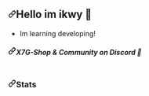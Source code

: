 <article class="markdown-body entry-content container-lg f5" itemprop="text"><h2 dir="auto"><a id="user-content-hey-im-tibue99-" class="anchor" aria-hidden="true" href="#hey-im-tibue99-"><svg class="octicon octicon-link" viewBox="0 0 16 16" version="1.1" width="16" height="16" aria-hidden="true"><path d="m7.775 3.275 1.25-1.25a3.5 3.5 0 1 1 4.95 4.95l-2.5 2.5a3.5 3.5 0 0 1-4.95 0 .751.751 0 0 1 .018-1.042.751.751 0 0 1 1.042-.018 1.998 1.998 0 0 0 2.83 0l2.5-2.5a2.002 2.002 0 0 0-2.83-2.83l-1.25 1.25a.751.751 0 0 1-1.042-.018.751.751 0 0 1-.018-1.042Zm-4.69 9.64a1.998 1.998 0 0 0 2.83 0l1.25-1.25a.751.751 0 0 1 1.042.018.751.751 0 0 1 .018 1.042l-1.25 1.25a3.5 3.5 0 1 1-4.95-4.95l2.5-2.5a3.5 3.5 0 0 1 4.95 0 .751.751 0 0 1-.018 1.042.751.751 0 0 1-1.042.018 1.998 1.998 0 0 0-2.83 0l-2.5 2.5a1.998 1.998 0 0 0 0 2.83Z"></path></svg></a>Hello im ikwy <g-emoji class="g-emoji" alias="wave" fallback-src="https://github.githubassets.com/images/icons/emoji/unicode/1f44b.png">👋</g-emoji></h2>
<ul dir="auto">
<li>Im learning developing!</li>
</ul>
<h5 dir="auto"><a id="user-content-german-coding-server-" class="anchor" aria-hidden="true" href="#german-coding-server-"><svg class="octicon octicon-link" viewBox="0 0 16 16" version="1.1" width="16" height="16" aria-hidden="true"><path d="m7.775 3.275 1.25-1.25a3.5 3.5 0 1 1 4.95 4.95l-2.5 2.5a3.5 3.5 0 0 1-4.95 0 .751.751 0 0 1 .018-1.042.751.751 0 0 1 1.042-.018 1.998 1.998 0 0 0 2.83 0l2.5-2.5a2.002 2.002 0 0 0-2.83-2.83l-1.25 1.25a.751.751 0 0 1-1.042-.018.751.751 0 0 1-.018-1.042Zm-4.69 9.64a1.998 1.998 0 0 0 2.83 0l1.25-1.25a.751.751 0 0 1 1.042.018.751.751 0 0 1 .018 1.042l-1.25 1.25a3.5 3.5 0 1 1-4.95-4.95l2.5-2.5a3.5 3.5 0 0 1 4.95 0 .751.751 0 0 1-.018 1.042.751.751 0 0 1-1.042.018 1.998 1.998 0 0 0-2.83 0l-2.5 2.5a1.998 1.998 0 0 0 0 2.83Z"></path></svg></a>X7G-Shop & Community on Discord <g-emoji class="g-emoji" alias="cookie" fallback-src="https://github.githubassets.com/images/icons/emoji/unicode/1f36a.png">🍪</g-emoji></h5>
<p dir="auto"><a href="https://discord.gg/ptSkbvaqeF" rel="nofollow"><img src="https://camo.githubusercontent.com/5933802d6c46692e71ed886645b8ea5d1083e4bc9145b14daedc08f78d70a753/68747470733a2f2f696d672e736869656c64732e696f2f646973636f72642f313031303931353037323639343034363739343f6c6162656c3d646973636f7264267374796c653d666f722d7468652d6261646765266c6f676f3d646973636f726426636f6c6f723d353836354632266c6f676f436f6c6f723d7768697465" alt="" data-canonical-src="https://img.shields.io/discord/1010915072694046794?label=discord&amp;style=for-the-badge&amp;logo=discord&amp;color=5865F2&amp;logoColor=white" style="max-width: 100%;"></a></p>
<h3 dir="auto"><a id="user-content-stats" class="anchor" aria-hidden="true" href="#stats"><svg class="octicon octicon-link" viewBox="0 0 16 16" version="1.1" width="16" height="16" aria-hidden="true"><path d="m7.775 3.275 1.25-1.25a3.5 3.5 0 1 1 4.95 4.95l-2.5 2.5a3.5 3.5 0 0 1-4.95 0 .751.751 0 0 1 .018-1.042.751.751 0 0 1 1.042-.018 1.998 1.998 0 0 0 2.83 0l2.5-2.5a2.002 2.002 0 0 0-2.83-2.83l-1.25 1.25a.751.751 0 0 1-1.042-.018.751.751 0 0 1-.018-1.042Zm-4.69 9.64a1.998 1.998 0 0 0 2.83 0l1.25-1.25a.751.751 0 0 1 1.042.018.751.751 0 0 1 .018 1.042l-1.25 1.25a3.5 3.5 0 1 1-4.95-4.95l2.5-2.5a3.5 3.5 0 0 1 4.95 0 .751.751 0 0 1-.018 1.042.751.751 0 0 1-1.042.018 1.998 1.998 0 0 0-2.83 0l-2.5 2.5a1.998 1.998 0 0 0 0 2.83Z"></path></svg></a>Stats</h3>
<p dir="auto"><a href="https://tibue99.github.io" rel="nofollow"><img src="https://camo.githubusercontent.com/da45dd75a0adf1a224b782d5a3260f73dda9a77f903e2205533a8f0a58806a5d/68747470733a2f2f6769746875622d726561646d652d73746174732e76657263656c2e6170702f6170693f757365726e616d653d74696275653939267468656d653d64726163756c6126636f756e745f707269766174653d747275652673686f775f69636f6e733d7472756526686964653d7374617273" alt="" data-canonical-src="https://github-readme-stats.vercel.app/api?username=tibue99&amp;theme=dracula&amp;count_private=true&amp;show_icons=true&amp;hide=stars" style="max-width: 100%;"></a></p>
</article>
